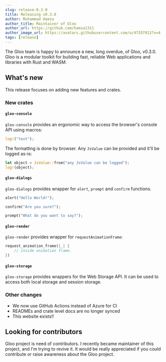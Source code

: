 ```yaml
---
slug: release-0.3.0
title: Releasing v0.3.0
author: Muhammad Hamza
author_title: Maintainer of Gloo
author_url: https://github.com/hamza1311
author_image_url: https://avatars.githubusercontent.com/u/47357913?v=4
tags: [release]
---
```


The Gloo team is happy to announce a new, long overdue, of Gloo, v0.3.0.
Gloo is a modular toolkit for building fast, reliable Web applications and libraries with Rust and WASM.

## What's new

This release focuses on adding new features and crates.

### New crates

#### `gloo-console`
 
`gloo-console` provides an ergonomic way to access the browser's console API using macros:

```rust
log!("text");
```

The formatting is done by browser. Any `JsValue` can be provided and it'll be logged as-is:

```rust
let object = JsValue::from("any JsValue can be logged");
log!(object);
```

#### `gloo-dialogs`

`gloo-dialogs` provides wrapper for `alert`, `prompt` and `confirm` functions.

```rust
alert("Hello World!");
```

```rust
confirm("Are you sure?");
```

```rust
prompt("What do you want to say?");
```

#### `gloo-render`

`gloo-render` provides wrapper for `requestAnimationFrame`:

```rust
request_animation_frame(|_| {
    // inside animation frame.
})
```

#### `gloo-storage`

`gloo-storage` provides wrappers for the Web Storage API. It can be used to access both local storage and session storage.

### Other changes

- We now use GitHub Actions instead of Azure for CI
- READMEs and crate level docs are no longer synced
- This website exists!!

## Looking for contributors

Gloo project is need of contributors. I recently became maintainer of this project, and I'm trying to revive it.
It would be really appreciated if you could contribute or raise awareness about the Gloo project.
